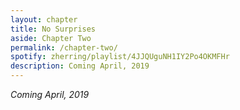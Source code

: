 ```yaml
---
layout: chapter
title: No Surprises
aside: Chapter Two
permalink: /chapter-two/
spotify: zherring/playlist/4JJQUguNH1IY2Po4OKMFHr
description: Coming April, 2019
---
```


_Coming April, 2019_
